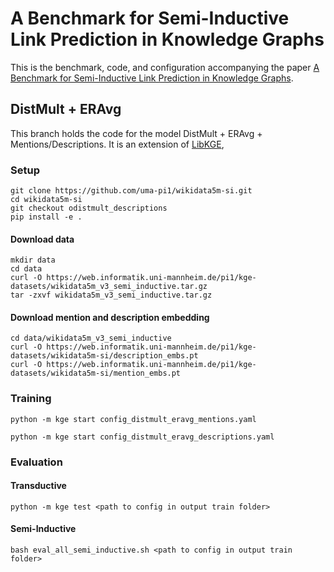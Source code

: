 # A Benchmark for Semi-Inductive Link Prediction in Knowledge Graphs

This is the benchmark, code, and configuration accompanying the paper [A Benchmark for Semi-Inductive Link Prediction in Knowledge Graphs]().

## DistMult + ERAvg

This branch holds the code for the model DistMult + ERAvg + Mentions/Descriptions.
It is an extension of [LibKGE](https://github.com/uma-pi1/kge),

### Setup

```
git clone https://github.com/uma-pi1/wikidata5m-si.git
cd wikidata5m-si
git checkout odistmult_descriptions
pip install -e .
```

#### Download data

```
mkdir data
cd data
curl -O https://web.informatik.uni-mannheim.de/pi1/kge-datasets/wikidata5m_v3_semi_inductive.tar.gz
tar -zxvf wikidata5m_v3_semi_inductive.tar.gz
```

#### Download mention and description embedding

```
cd data/wikidata5m_v3_semi_inductive
curl -O https://web.informatik.uni-mannheim.de/pi1/kge-datasets/wikidata5m-si/description_embs.pt
curl -O https://web.informatik.uni-mannheim.de/pi1/kge-datasets/wikidata5m-si/mention_embs.pt
```

### Training

```
python -m kge start config_distmult_eravg_mentions.yaml
```

```
python -m kge start config_distmult_eravg_descriptions.yaml
```

### Evaluation

#### Transductive

```
python -m kge test <path to config in output train folder>
```


#### Semi-Inductive

```
bash eval_all_semi_inductive.sh <path to config in output train folder>
```


